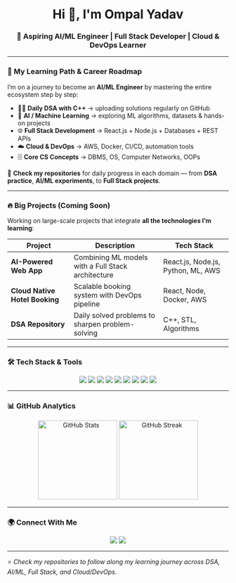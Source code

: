 <h1 align="center">Hi 👋, I'm Ompal Yadav</h1>
<h3 align="center">🚀 Aspiring AI/ML Engineer | Full Stack Developer | Cloud & DevOps Learner</h3>

---

### 🌱 My Learning Path & Career Roadmap  
I’m on a journey to become an **AI/ML Engineer** by mastering the entire ecosystem step by step:

- 🧑‍💻 **Daily DSA with C++** → uploading solutions regularly on GitHub  
- 🤖 **AI / Machine Learning** → exploring ML algorithms, datasets & hands-on projects  
- 🌐 **Full Stack Development** → React.js + Node.js + Databases + REST APIs  
- ☁️ **Cloud & DevOps** → AWS, Docker, CI/CD, automation tools  
- 🗄️ **Core CS Concepts** → DBMS, OS, Computer Networks, OOPs  

📌 **Check my repositories** for daily progress in each domain — from **DSA practice**, **AI/ML experiments**, to **Full Stack projects**.

---

### 🔥 Big Projects (Coming Soon)  
Working on large-scale projects that integrate **all the technologies I’m learning**:  

| Project | Description | Tech Stack |
|---------|-------------|------------|
| **AI-Powered Web App** | Combining ML models with a Full Stack architecture | React.js, Node.js, Python, ML, AWS |
| **Cloud Native Hotel Booking** | Scalable booking system with DevOps pipeline | React, Node, Docker, AWS |
| **DSA Repository** | Daily solved problems to sharpen problem-solving | C++, STL, Algorithms |

---

### 🛠️ Tech Stack & Tools  
<p align="center">
  <img src="https://img.shields.io/badge/C++-00599C?style=for-the-badge&logo=c%2B%2B&logoColor=white"/>
  <img src="https://img.shields.io/badge/Python-3776AB?style=for-the-badge&logo=python&logoColor=white"/>
  <img src="https://img.shields.io/badge/JavaScript-F7DF1E?style=for-the-badge&logo=javascript&logoColor=black"/>
  <img src="https://img.shields.io/badge/React-61DAFB?style=for-the-badge&logo=react&logoColor=black"/>
  <img src="https://img.shields.io/badge/Node.js-339933?style=for-the-badge&logo=node.js&logoColor=white"/>
  <img src="https://img.shields.io/badge/MySQL-4479A1?style=for-the-badge&logo=mysql&logoColor=white"/>
  <img src="https://img.shields.io/badge/AWS-232F3E?style=for-the-badge&logo=amazon-aws&logoColor=white"/>
  <img src="https://img.shields.io/badge/Docker-2496ED?style=for-the-badge&logo=docker&logoColor=white"/>
  <img src="https://img.shields.io/badge/Git-F05032?style=for-the-badge&logo=git&logoColor=white"/>
</p>

---

### 📊 GitHub Analytics
<p align="center">
  <img src="https://github-readme-stats.vercel.app/api?username=ompalyadav&show_icons=true&theme=tokyonight" alt="GitHub Stats" height="180"/>
  <img src="https://github-readme-streak-stats.herokuapp.com/?user=ompalyadav&theme=tokyonight" alt="GitHub Streak" height="180"/>
</p>

---

### 🌍 Connect With Me  
<p align="center">
  <a href="https://linkedin.com/in/ompalyadav"><img src="https://img.shields.io/badge/LinkedIn-0A66C2?style=for-the-badge&logo=linkedin&logoColor=white"/></a>
  <a href="mailto:ompalyadav.dev@gmail.com"><img src="https://img.shields.io/badge/Gmail-D14836?style=for-the-badge&logo=gmail&logoColor=white"/></a>
</p>

---

⭐️ *Check my repositories to follow along my learning journey across DSA, AI/ML, Full Stack, and Cloud/DevOps.*  
